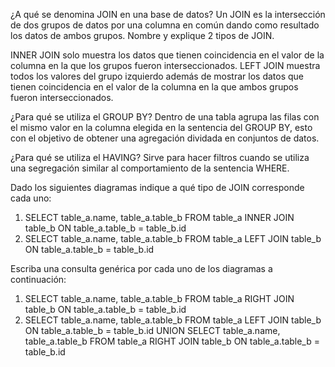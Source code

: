 ¿A qué se denomina JOIN en una base de datos?
Un JOIN es la intersección de dos grupos de datos por una columna en común dando como resultado los datos de ambos grupos.
Nombre y explique 2 tipos de JOIN.

INNER JOIN solo muestra los datos que tienen coincidencia en el valor de la columna en la que los grupos fueron interseccionados.
LEFT JOIN muestra todos los valores del grupo izquierdo además de mostrar los datos que tienen coincidencia en el valor de la columna en la que ambos grupos fueron interseccionados.

¿Para qué se utiliza el GROUP BY?
Dentro de una tabla agrupa las filas con el mismo valor en la columna elegida en la sentencia del GROUP BY, esto con el objetivo de obtener una agregación dividada en conjuntos de datos.

¿Para qué se utiliza el HAVING?
Sirve para hacer filtros cuando se utiliza una segregación similar al comportamiento de la sentencia WHERE.

Dado los siguientes diagramas indique a qué tipo de JOIN corresponde cada uno:
1. SELECT table_a.name, table_a.table_b FROM table_a INNER JOIN table_b ON table_a.table_b = table_b.id
2. SELECT table_a.name, table_a.table_b FROM table_a LEFT JOIN table_b ON table_a.table_b = table_b.id

Escriba una consulta genérica por cada uno de los diagramas a continuación:
1. SELECT table_a.name, table_a.table_b FROM table_a RIGHT JOIN table_b ON table_a.table_b = table_b.id
2. SELECT table_a.name, table_a.table_b FROM table_a LEFT JOIN table_b ON table_a.table_b = table_b.id UNION SELECT table_a.name, table_a.table_b FROM table_a RIGHT JOIN table_b ON table_a.table_b = table_b.id